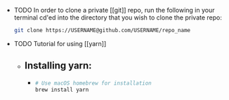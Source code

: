 - TODO In order to clone a private [[git]] repo, run the following in your terminal cd'ed into the directory that you wish to clone the private repo:
  ```bash
  git clone https://USERNAME@github.com/USERNAME/repo_name
  ````
- TODO Tutorial for using [[yarn]]
	- ## Installing yarn:
		-
		  ```bash
		  # Use macOS homebrew for installation
		  brew install yarn
		  ```